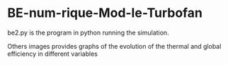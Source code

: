 # BE-num-rique-Mod-le-Turbofan

be2.py is the program in python running the simulation. 

Others images provides graphs of the evolution of the thermal and global efficiency in different variables
